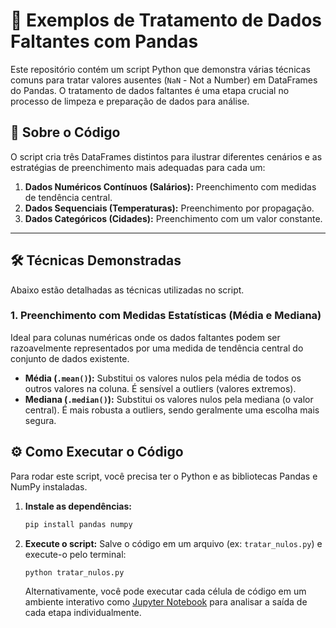 # 🐼 Exemplos de Tratamento de Dados Faltantes com Pandas

Este repositório contém um script Python que demonstra várias técnicas comuns para tratar valores ausentes (`NaN` - Not a Number) em DataFrames do Pandas. O tratamento de dados faltantes é uma etapa crucial no processo de limpeza e preparação de dados para análise.

## 📜 Sobre o Código

O script cria três DataFrames distintos para ilustrar diferentes cenários e as estratégias de preenchimento mais adequadas para cada um:

1.  **Dados Numéricos Contínuos (Salários):** Preenchimento com medidas de tendência central.
2.  **Dados Sequenciais (Temperaturas):** Preenchimento por propagação.
3.  **Dados Categóricos (Cidades):** Preenchimento com um valor constante.

-----

## 🛠️ Técnicas Demonstradas

Abaixo estão detalhadas as técnicas utilizadas no script.

### 1\. Preenchimento com Medidas Estatísticas (Média e Mediana)

Ideal para colunas numéricas onde os dados faltantes podem ser razoavelmente representados por uma medida de tendência central do conjunto de dados existente.

  * **Média (`.mean()`):** Substitui os valores nulos pela média de todos os outros valores na coluna. É sensível a outliers (valores extremos).
  * **Mediana (`.median()`):** Substitui os valores nulos pela mediana (o valor central). É mais robusta a outliers, sendo geralmente uma escolha mais segura.

## ⚙️ Como Executar o Código

Para rodar este script, você precisa ter o Python e as bibliotecas Pandas e NumPy instaladas.

1.  **Instale as dependências:**

    ```bash
    pip install pandas numpy
    ```

2.  **Execute o script:**
    Salve o código em um arquivo (ex: `tratar_nulos.py`) e execute-o pelo terminal:

    ```bash
    python tratar_nulos.py
    ```

    Alternativamente, você pode executar cada célula de código em um ambiente interativo como [Jupyter Notebook](https://jupyter.org/) para analisar a saída de cada etapa individualmente.
